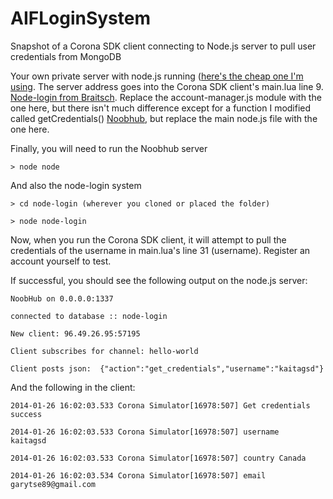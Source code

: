 AIFLoginSystem
==============

Snapshot of a Corona SDK client connecting to Node.js server to pull user credentials from MongoDB

Your own private server with node.js running ([here's the cheap one I'm using](https://liquid-solutions.biz/). The server address goes into the Corona SDK client's main.lua line 9.
[Node-login from Braitsch](http://node-login.braitsch.io/). Replace the account-manager.js module with the one here, but there isn't much difference except for a function I modified called getCredentials()
[Noobhub](https://github.com/Overtorment/NoobHub), but replace the main node.js file with the one here.
    
Finally, you will need to run the Noobhub server

    > node node

And also the node-login system

    > cd node-login (wherever you cloned or placed the folder)

    > node node-login
    

Now, when you run the Corona SDK client, it will attempt to pull the credentials of the username in main.lua's line 31 (username). Register an account yourself to test.
    
If successful, you should see the following output on the node.js server:

	NoobHub on 0.0.0.0:1337

	connected to database :: node-login

	New client: 96.49.26.95:57195

	Client subscribes for channel: hello-world

	Client posts json:  {"action":"get_credentials","username":"kaitagsd"}
    

And the following in the client:

	2014-01-26 16:02:03.533 Corona Simulator[16978:507] Get credentials success

	2014-01-26 16:02:03.533 Corona Simulator[16978:507] username        kaitagsd

	2014-01-26 16:02:03.533 Corona Simulator[16978:507] country Canada

	2014-01-26 16:02:03.534 Corona Simulator[16978:507] email   garytse89@gmail.com
